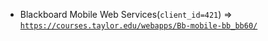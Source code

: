 - Blackboard Mobile Web Services(`client_id=421`) => [`https://courses.taylor.edu/webapps/Bb-mobile-bb_bb60/`](https://courses.taylor.edu/webapps/Bb-mobile-bb_bb60/)
